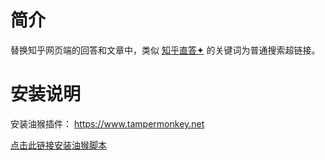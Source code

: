 # 简介

替换知乎网页端的回答和文章中，类似 [知乎直答✦](https://github.com/Okukozome/fuck-Zhihu-Zhida) 的关键词为普通搜索超链接。

# 安装说明

安装油猴插件： https://www.tampermonkey.net

[点击此链接安装油猴脚本](https://greasyfork.org/zh-CN/scripts/507023)
